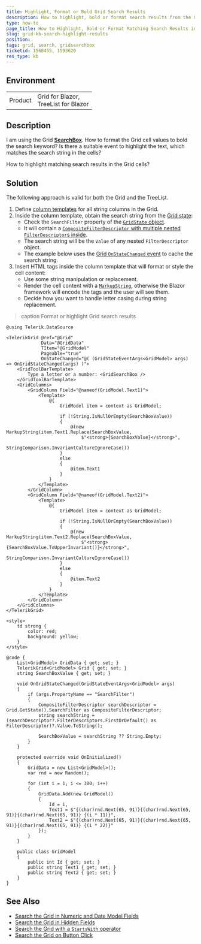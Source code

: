 ```yaml
---
title: Highlight, Format or Bold Grid Search Results
description: How to highlight, bold or format search results from the Grid SearchBox?
type: how-to
page_title: How to Highlight, Bold or Format Matching Search Results in the Grid
slug: grid-kb-search-highlight-results
position: 
tags: grid, search, gridsearchbox
ticketid: 1568455, 1593620
res_type: kb
---
```


## Environment

<table>
    <tbody>
        <tr>
            <td>Product</td>
            <td>Grid for Blazor, <br />
            TreeList for Blazor</td>
        </tr>
    </tbody>
</table>


## Description

I am using the Grid [**SearchBox**](slug://grid-searchbox). How to format the Grid cell values to bold the search keyword? Is there a suitable event to highlight the text, which matches the search string in the cells?

How to highlight matching search results in the Grid cells?


## Solution

The following approach is valid for both the Grid and the TreeList.

1. Define [column templates](slug://grid-templates-column) for all string columns in the Grid.
1. Inside the column template, obtain the search string from the [Grid state](slug://grid-state):
    * Check the `SearchFilter` property of the [`GridState` object](slug://Telerik.Blazor.Components.GridState-1).
    * It will contain a [`CompositeFilterDescriptor` with multiple nested `FilterDescriptor`s inside](slug://components/grid/filtering#filter-descriptors).
    * The search string will be the `Value` of any nested `FilterDescriptor` object.
    * The example below uses the [Grid `OnStateChanged` event](slug://grid-state#events) to cache the search string.
1. Insert HTML tags inside the column template that will format or style the cell content:
    * Use some string manipulation or replacement.
    * Render the cell content with a [`MarkupString`](https://docs.microsoft.com/en-us/dotnet/api/microsoft.aspnetcore.components.markupstring), otherwise the Blazor framework will encode the tags and the user will see them.
    * Decide how you want to handle letter casing during string replacement.

>caption Format or highlight Grid search results

````RAZOR
@using Telerik.DataSource

<TelerikGrid @ref="@Grid"
             Data="@GridData"
             TItem="@GridModel"
             Pageable="true"
             OnStateChanged="@( (GridStateEventArgs<GridModel> args) => OnGridStateChanged(args) )">
    <GridToolBarTemplate>
        Type a letter or a number: <GridSearchBox />
    </GridToolBarTemplate>
    <GridColumns>
        <GridColumn Field="@nameof(GridModel.Text1)">
            <Template>
                @{
                    GridModel item = context as GridModel;

                    if (!String.IsNullOrEmpty(SearchBoxValue))
                    {
                        @(new MarkupString(item.Text1.Replace(SearchBoxValue,
                            $"<strong>{SearchBoxValue}</strong>",
                            StringComparison.InvariantCultureIgnoreCase)))
                    }
                    else
                    {
                        @item.Text1
                    }
                }
            </Template>
        </GridColumn>
        <GridColumn Field="@nameof(GridModel.Text2)">
            <Template>
                @{
                    GridModel item = context as GridModel;

                    if (!String.IsNullOrEmpty(SearchBoxValue))
                    {
                        @(new MarkupString(item.Text2.Replace(SearchBoxValue,
                            $"<strong>{SearchBoxValue.ToUpperInvariant()}</strong>",
                            StringComparison.InvariantCultureIgnoreCase)))
                    }
                    else
                    {
                        @item.Text2
                    }
                }
            </Template>
        </GridColumn>
    </GridColumns>
</TelerikGrid>

<style>
    td strong {
        color: red;
        background: yellow;
    }
</style>

@code {
    List<GridModel> GridData { get; set; }
    TelerikGrid<GridModel> Grid { get; set; }
    string SearchBoxValue { get; set; }

    void OnGridStateChanged(GridStateEventArgs<GridModel> args)
    {
        if (args.PropertyName == "SearchFilter")
        {
            CompositeFilterDescriptor searchDescriptor = Grid.GetState().SearchFilter as CompositeFilterDescriptor;
            string searchString = (searchDescriptor?.FilterDescriptors.FirstOrDefault() as FilterDescriptor)?.Value.ToString();

            SearchBoxValue = searchString ?? String.Empty;
        }
    }

    protected override void OnInitialized()
    {
        GridData = new List<GridModel>();
        var rnd = new Random();

        for (int i = 1; i <= 300; i++)
        {
            GridData.Add(new GridModel()
            {
                Id = i,
                Text1 = $"{(char)rnd.Next(65, 91)}{(char)rnd.Next(65, 91)}{(char)rnd.Next(65, 91)} {(i * 11)}",
                Text2 = $"{(char)rnd.Next(65, 91)}{(char)rnd.Next(65, 91)}{(char)rnd.Next(65, 91)} {(i * 22)}"
            });
        }
    }

    public class GridModel
    {
        public int Id { get; set; }
        public string Text1 { get; set; }
        public string Text2 { get; set; }
    }
}
````


## See Also

* [Search the Grid in Numeric and Date Model Fields](slug://grid-kb-search-numeric-fields)
* [Search the Grid in Hidden Fields](slug://grid-kb-search-in-hidden-fields)
* [Search the Grid with a `StartsWith` operator](slug://grid-kb-search-startswith)
* [Search the Grid on Button Click](slug://grid-kb-search-button-click)
